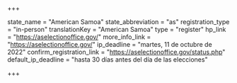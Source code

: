 +++

state_name = "American Samoa"
state_abbreviation = "as"
registration_type = "in-person"
translationKey = "American Samoa"
type = "register"
hp_link = "https://aselectionoffice.gov/"
more_info_link = "https://aselectionoffice.gov/"
ip_deadline = "martes, 11 de octubre de 2022"
confirm_registration_link = "https://aselectionoffice.gov/status.php"
default_ip_deadline = "hasta 30 días antes del día de las elecciones"

+++
